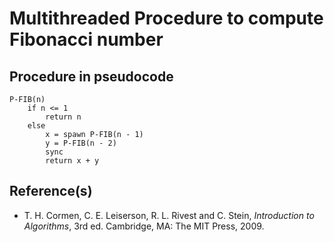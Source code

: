 
# Multithreaded Procedure to compute Fibonacci number

## Procedure in pseudocode

```pseudo
P-FIB(n)
    if n <= 1
        return n
    else 
        x = spawn P-FIB(n - 1)
        y = P-FIB(n - 2)
        sync
        return x + y
```

## Reference(s)

- T. H. Cormen, C. E. Leiserson, R. L. Rivest and C. Stein, _Introduction to Algorithms_, 3rd ed. Cambridge, MA: The MIT Press, 2009.